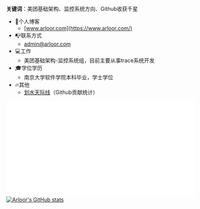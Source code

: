 **关键词**：美团基础架构、监控系统方向、Github收获千星

- :book:个人博客
  - [www.arloor.com](https://www.arloor.com/)
- :mailbox_with_no_mail:联系方式
  - admin@arloor.com
- :computer:工作
  - 美团基础架构-监控系统组，目前主要从事trace系统开发
- :mortar_board:学位学历
  - 南京大学软件学院本科毕业，学士学位 
- :fire:其他
  - [划水天际线](https://skyline.github.com/arloor/2022?annotation0=2022-04-25,2022-04-25,%E5%B7%A5%E4%BD%9C%E9%87%8F%E4%B8%8D%E9%A5%B1%E5%92%8C%EF%BC%81%F0%9F%98%81)（Github贡献统计） 

![Metrics](/github-metrics.svg)
[![Arloor's GitHub stats](https://github-readme-stats.vercel.app/api?username=arloor)](https://github.com/anuraghazra/github-readme-stats)
